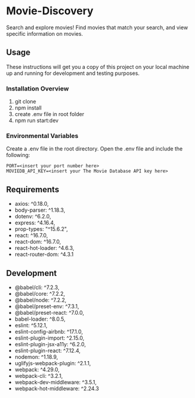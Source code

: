 # Movie-Discovery

Search and explore movies! Find movies that match your search, and view specific information on movies.

## Usage

These instructions will get you a copy of this project on your local machine up and running for development and testing purposes.

### Installation Overview

1. git clone
1. npm install
1. create .env file in root folder
1. npm run start:dev

### Environmental Variables

Create a .env file in the root directory. Open the .env file and include the following:

```
PORT=<insert your port number here>
MOVIEDB_API_KEY=<insert your The Movie Database API key here>
```

## Requirements

  - axios: ^0.18.0,
  - body-parser: ^1.18.3,
  - dotenv: ^6.2.0,
  - express: ^4.16.4,
  - prop-types: "^15.6.2",
  - react: ^16.7.0,
  - react-dom: ^16.7.0,
  - react-hot-loader: ^4.6.3,
  - react-router-dom: ^4.3.1

## Development
  - @babel/cli: ^7.2.3,
  - @babel/core: ^7.2.2,
  - @babel/node: ^7.2.2,
  - @babel/preset-env: ^7.3.1,
  - @babel/preset-react: ^7.0.0,
  - babel-loader: ^8.0.5,
  - eslint: ^5.12.1,
  - eslint-config-airbnb: ^17.1.0,
  - eslint-plugin-import: ^2.15.0,
  - eslint-plugin-jsx-a11y: ^6.2.0,
  - eslint-plugin-react: ^7.12.4,
  - nodemon: ^1.18.9,
  - uglifyjs-webpack-plugin: ^2.1.1,
  - webpack: ^4.29.0,
  - webpack-cli: ^3.2.1,
  - webpack-dev-middleware: ^3.5.1,
  - webpack-hot-middleware: ^2.24.3